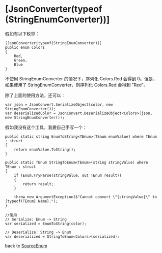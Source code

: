 # [JsonConverter(typeof (StringEnumConverter))]

假如有以下枚举：

```
[JsonConverter(typeof(StringEnumConverter))]
public enum Colors
{
    Red,
    Green,
    Blue
}
```

不使用 StringEnumConverter 的情况下，序列化 Colors.Red 会得到 0。但是，如果使用了 StringEnumConverter，则序列化 Colors.Red 会得到 "Red"。

除了上面的使用方法，还可以：

```
var json = JsonConvert.SerializeObject(color, new StringEnumConverter());
var deserializedColor = JsonConvert.DeserializeObject<Colors>(json, new StringEnumConverter());
```

假如我没有这个工具，我要自己手写一个：

```
public static string EnumToString<TEnum>(TEnum enumValue) where TEnum : struct
{
    return enumValue.ToString();
}

public static TEnum StringToEnum<TEnum>(string stringValue) where TEnum : struct
{
    if (Enum.TryParse(stringValue, out TEnum result))
    {
        return result;
    }

    throw new ArgumentException($"Cannot convert \"{stringValue}\" to {typeof(TEnum).Name}.");
}

//使用
// Serialize: Enum -> String
var serialized = EnumToString(color);

// Deserialize: String -> Enum
var deserialized = StringToEnum<Colors>(serialized);
```
back to [SourceEnum](https://github.com/MonesyH/C-Sharp-learn/blob/main/About%20SourceEnum.md)
